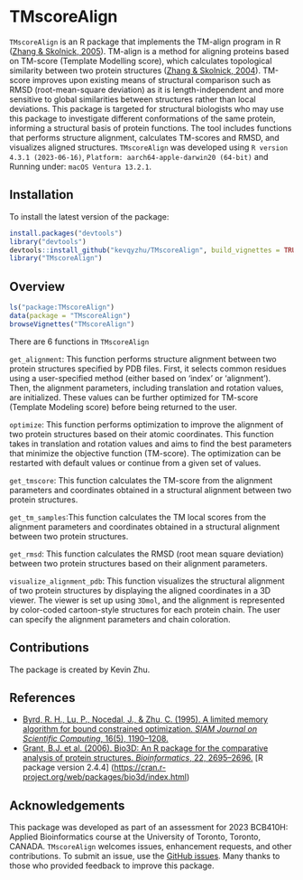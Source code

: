 
<!-- README.md is generated from README.Rmd. Please edit that file -->

# TMscoreAlign

<!-- badges: start -->
<!-- badges: end -->

`TMscoreAlign` is an R package that implements the TM-align program in R
([Zhang & Skolnick, 2005](https://doi.org/10.1002/prot.20264)). TM-align
is a method for aligning proteins based on TM-score (Template Modelling
score), which calculates topological similarity between two protein
structures ([Zhang & Skolnick,
2004](https://doi.org/10.1093/nar/gki524)). TM-score improves upon
existing means of structural comparison such as RMSD (root-mean-square
deviation) as it is length-independent and more sensitive to global
similarities between structures rather than local deviations. This
package is targeted for structural biologists who may use this package
to investigate different conformations of the same protein, informing a
structural basis of protein functions. The tool includes functions that
performs structure alignment, calculates TM-scores and RMSD, and
visualizes aligned structures. `TMscoreAlign` was developed using
`R version 4.3.1 (2023-06-16)`,
`Platform: aarch64-apple-darwin20 (64-bit)` and Running under:
`macOS Ventura 13.2.1`.

## Installation

To install the latest version of the package:

``` r
install.packages("devtools")
library("devtools")
devtools::install_github("kevqyzhu/TMscoreAlign", build_vignettes = TRUE)
library("TMscoreAlign")
```

## Overview

``` r
ls("package:TMscoreAlign")
data(package = "TMscoreAlign") 
browseVignettes("TMscoreAlign")
```

There are 6 functions in `TMscoreAlign`

`get_alignment`: This function performs structure alignment between two
protein structures specified by PDB files. First, it selects common
residues using a user-specified method (either based on ‘index’ or
‘alignment’). Then, the alignment parameters, including translation and
rotation values, are initialized. These values can be further optimized
for TM-score (Template Modeling score) before being returned to the
user.

`optimize`: This function performs optimization to improve the alignment
of two protein structures based on their atomic coordinates. This
function takes in translation and rotation values and aims to find the
best parameters that minimize the objective function (TM-score). The
optimization can be restarted with default values or continue from a
given set of values.

`get_tmscore`: This function calculates the TM-score from the alignment
parameters and coordinates obtained in a structural alignment between
two protein structures.

`get_tm_samples`:This function calculates the TM local scores from the
alignment parameters and coordinates obtained in a structural alignment
between two protein structures.

`get_rmsd`: This function calculates the RMSD (root mean square
deviation) between two protein structures based on their alignment
parameters.

`visualize_alignment_pdb`: This function visualizes the structural
alignment of two protein structures by displaying the aligned
coordinates in a 3D viewer. The viewer is set up using `3Dmol`, and the
alignment is represented by color-coded cartoon-style structures for
each protein chain. The user can specify the alignment parameters and
chain coloration.

## Contributions

The package is created by Kevin Zhu.

## References

- [Byrd, R. H., Lu, P., Nocedal, J., & Zhu, C. (1995). A limited memory
  algorithm for bound constrained optimization. *SIAM Journal on
  Scientific Computing*, 16(5),
  1190–1208.](https://epubs.siam.org/doi/10.1137/0916069)
- [Grant, B.J. et al. (2006). Bio3D: An R package for the comparative
  analysis of protein structures. *Bioinformatics*, 22,
  2695–2696.](https://doi.org/10.1093/bioinformatics/btl461) \[R package
  version 2.4.4\]
  (<https://cran.r-project.org/web/packages/bio3d/index.html>)

## Acknowledgements

This package was developed as part of an assessment for 2023 BCB410H:
Applied Bioinformatics course at the University of Toronto, Toronto,
CANADA. `TMscoreAlign` welcomes issues, enhancement requests, and other
contributions. To submit an issue, use the [GitHub
issues](https://github.com/anjalisilva/TestingPackage/issues). Many
thanks to those who provided feedback to improve this package.
